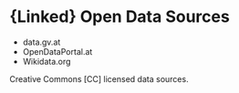 # {Linked} Open Data Sources

 * data.gv.at
 * OpenDataPortal.at
 * Wikidata.org

 Creative Commons [CC] licensed data sources.